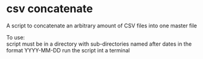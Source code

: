 # csv concatenate

A script to concatenate an arbitrary amount of CSV files into one master file

To use:
<br>
  script must be in a directory with sub-directories named after dates in the format YYYY-MM-DD
  run the script int a terminal
